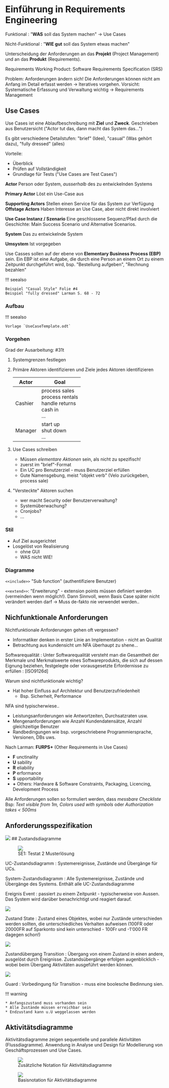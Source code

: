 # Einführung in Requirements Engineering

Funktional
: "**WAS** soll das System machen" → Use Cases

Nicht-Funktional
: "**WIE gut**  soll das System etwas machen"

Unterscheidung der Anforderungen an das **Projekt**  (Project Management) und an das **Produkt** (Requirements).

Requirements Working Product: Software Requirements Specification (SRS)

Problem: Anforderungen ändern sich! Die Anforderungen können nicht am Anfang im Detail erfasst werden → Iteratives vorgehen. Vorsicht: Systematische Erfassung und Verwaltung wichtig → Requirements Management

## Use Cases

Use Cases ist eine Ablaufbeschreibung mit **Ziel** und **Zweck**. Geschrieben aus Benutzersicht ("Actor tut das, dann macht das System das...")

Es gibt verschiedene Detailstufen: "brief" (Idee), "casual" (Was gehört dazu), "fully dressed" (alles)

Vorteile:

* Überblick
* Prüfen auf Vollständigkeit
* Grundlage für Tests ("Use Cases are Test Cases")

**Actor** Person oder System, *ausserhalb* des zu entwickelnden
Systems

**Primary Actor** Löst ein Use-Case aus

**Supporting Actors** Stellen einen Service für das System zur Verfügung
**Offstage Actors** Haben Interesse an Use Case, aber nicht direkt involviert

**Use Case Instanz / Szenario** Eine geschlossene Sequenz/Pfad durch die Geschichte: Main Success Scenario und Alternative Scenarios.

**System** Das zu entwickelnde System

**Umsystem** Ist vorgegeben

Use Casses sollen auf der ebene von **Elementary Business Process (EBP)** sein. Ein EBP ist eine Aufgabe, die durch eine Person an einem Ort zu einem Zeitpunkt durchgeführt wird, bsp. "Bestellung aufgeben", "Rechnung bezahlen"

!!! seealso

    Beispiel "Casual Style" Folie #4
    Beispiel "fully dressed" Larman S. 68 - 72

### Aufbau

!!! seealso

    Vorlage `UseCaseTemplate.odt`

### Vorgehen

Grad der Ausarbeitung: #31t

1. Systemgrenzen festlegen
2. Primäre Aktoren identifizieren und Ziele jedes Aktoren identifizieren

    | Actor | Goal |
    |---------|--------------------------------------------------------------|
    | Cashier | process sales <br>  process rentals <br>   handle returns <br>   cash in <br>   ... |
    | Manager | start up   <br> shut down <br>   ... |

3. Use Cases schreiben
    * Müssen *elementare Aktionen* sein, als nicht zu spezifisch!
    * zuerst im "brief"-Format
    * Ein UC pro Benutzerziel - muss Benutzerziel erfüllen
    * Gute Namensgebung, meist "objekt verb" (Velo zurückgeben, process sale)
4. "Versteckte" Aktoren suchen
    * wer macht Security oder Benutzerverwaltung?
    * Systemüberwachung?
    * Cronjobs?
    * ...

### Stil

* Auf Ziel ausgerichtet
* Losgelöst von Realisierung
    * ohne GUI
    * WAS nicht WIE!

### Diagramme

[](images/uc_relations.png)

``<<include>>`` "Sub function" (authentifiziere Benutzer)

``<<extend>>``: "Erweiterung" - extension points müssen definiert werden (vermeinden wenn möglich!). Dann Sinnvoll, wenn Basis Case später nicht verändert werden darf
    → Muss de-fakto nie verwendet werden..

## Nichfunktionale Anforderungen

Nichtfunktionale Anforderungen gehen oft vergessen?

* Informatiker denken in erster Linie an Implementation - nicht an Qualität
* Betrachtung aus kundensicht um NFA überhaupt zu shene...

Softwarequalität
: Unter Softwarequalität versteht man die Gesamtheit der Merkmale und  Merkmalswerte eines Softwareprodukts, die sich auf dessen Eignung  beziehen, festgelegte oder vorausgesetzte Erfordernisse zu erfüllen
: [ISO9126d]

Warum sind nichtfunktionale wichtig?

* Hat hoher Einfluss auf Architektur und Benutzerzufriedenheit
    * Bsp. Sicherheit, Performance

NFA sind typischerwiese..

* Leistungsanforderungen wie Antwortzeiten, Durchsatzraten usw.
* Mengenanforderungen wie Anzahl Kundendatensätze, Anzahl gleichzeitige Benutzer
* Randbedingungen wie bsp. vorgeschriebene Programmiersprache, Versionen, DBs uws.

Nach Larman: **FURPS+** (Other Requirements in Use Cases)

* **F** unctinality
* **U** sability
* **R** eliability
* **P** erformance
* **S** upportability
* **+** Others: Hardware & Software Constraints, Packaging, Licencing, Development Process

Alle Anforderungen sollen so formuliert werden, dass *messbare Checkliste*
Bsp: *Text visible from 1m, Colors used with symbols* oder *Authorization takes < 500ms*


## Anforderungsspezifikation
<img src="images/srs.png" style="max-width: 80%" />
## Zustandsdiagramme

<figure>
    <img src="images/state-diagram-example.png" style="max-width: 45%;"/>
    <figcaption>SE1: Testat 2 Musterlösung</figcaption>
</figure>

UC-Zustandsdiagramm
: Systemereignisse, Zustände und Übergänge für UCs.

System-Zustandsdiagramm
: Alle Systemereignisse, Zustände und Übergänge des Systems. Enthält alle UC-Zustandsdiagramme

Ereignis
Event
: passiert zu einem Zeitpunkt - typischerweise von Aussen. Das System wird darüber benachrichtigt und reagiert darauf.

<img src="images/state-diagram-event.png" style="max-width: 40%" />

Zustand
State
: Zustand eines Objektes, wobei nur Zustände unterschieden werden sollten, die unterschiedliches Verhalten aufweisen (100FR oder 20000FR auf Sparkonto sind kein unterschied - 100Fr und -1'000 FR dagegen schon!)

<img src="images/state-diagram-state.png" style="max-width: 30%" />


Zustandübergang
Transition
: Übergang von einem Zustand in einen andere, ausgelöst durch Ereignisse. Zustandsübergänge erfolgen augenblicklich - wobei beim Übergang Aktivitäten ausgeführt werden können.

<img src="images/state-diagram-transition.png" style="max-width: 40%" />

Guard
: Vorbedingung für Transition - muss eine boolesche Bedinnung sien.

!!! warning

    * Anfangszustand muss vorhanden sein
    * Alle Zustände müssen erreichbar sein
    * Endzustand kann u.U weggelassen werden


## Aktivitätsdiagramme
Aktivitätsdiagramme zeigen sequentielle und parallele Aktivitäten (Flussdiagramme). Anwendung in Analyse und Design für Modellierung von Geschäftsprozessen und Use Cases.

<figure>
    <img src="images/activity-diagram-notation-2.png" style="max-width: 70%;"/>
    <figcaption>Zusätzliche Notation für Aktivitätsdiagramme</figcaption>
</figure>

<figure>
    <img src="images/activity-diagram-notation.png" style="max-width: 70%;"/>
    <figcaption>Basisnotation für Aktivitätsdiagramme</figcaption>
</figure>
